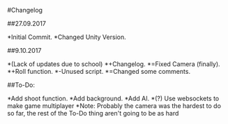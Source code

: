 #Changelog

##27.09.2017

*Initial Commit.
*Changed Unity Version.

##9.10.2017

*(Lack of updates due to school)
*+Changelog.
*=Fixed Camera (finally).
*+Roll function.
*-Unused script.
*=Changed some comments.

##To-Do:

*Add shoot function.
*Add background.
*Add AI.
*(?) Use websockets to make game multiplayer
*Note: Probably the camera was the hardest to do so far, the rest of the To-Do thing aren't going to be as hard